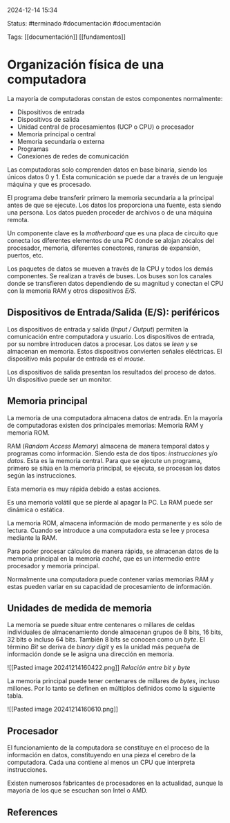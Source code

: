
2024-12-14 15:34

Status: #terminado #documentación  #documentación 

Tags: [[documentación]] [[fundamentos]]
# Organización física de una computadora

La mayoría de computadoras constan de estos componentes normalmente:

- Dispositivos de entrada
- Dispositivos de salida
- Unidad central de procesamientos (UCP o CPU) o procesador
- Memoria principal o central
- Memoria secundaria o externa 
- Programas
- Conexiones de redes de comunicación

Las computadoras solo comprenden datos en base binaria, siendo los únicos datos 0 y 1. Esta comunicación se puede dar a través de un lenguaje máquina y que es procesado.

El programa debe transferir primero la memoria secundaria a la principal antes de que se ejecute. Los datos los proporciona una fuente, esta siendo una persona. Los datos pueden proceder de archivos o de una máquina remota.

Un componente clave es la *motherboard* que es una placa de circuito que conecta los diferentes elementos de una PC donde se alojan zócalos del procesador, memoria, diferentes conectores, ranuras de expansión, puertos, etc.

Los paquetes de datos se mueven a través de la CPU y todos los demás componentes. Se realizan a través de buses. Los buses son los canales donde se transfieren datos dependiendo de su magnitud y conectan el CPU con la memoria RAM y otros dispositivos *E/S*.

## Dispositivos de Entrada/Salida (E/S): periféricos

Los dispositivos de entrada y salida (*Input / Output*) permiten la comunicación entre computadora y usuario. Los dispositivos de entrada, por su nombre introducen datos a procesar. Los datos se *leen* y se almacenan en memoria. Estos dispositivos convierten señales eléctricas. El dispositivo más popular de entrada es el *mouse*.

Los dispositivos de salida presentan los resultados del proceso de datos. Un dispositivo puede ser un monitor.

## Memoria principal

La memoria de una computadora almacena datos de entrada. En la mayoría de computadoras existen dos principales memorias: Memoria RAM y memoria ROM.

RAM (*Random Access Memory*) almacena de manera temporal datos y programas como información. Siendo esta de dos tipos: *instrucciones* y/o *datos*. Esta es la memoria central. Para que se ejecute un programa, primero se sitúa en la memoria principal, se ejecuta, se procesan los datos según las instrucciones.

Esta memoria es muy rápida debido a estas acciones.

Es una memoria volátil que se pierde al apagar la PC. La RAM puede ser dinámica o estática.

La memoria ROM, almacena información de modo permanente y es sólo de lectura. Cuando se introduce a una computadora esta se lee y procesa mediante la RAM.

Para poder procesar cálculos de manera rápida, se almacenan datos de la memoria principal en la memoria *caché*, que es un intermedio entre procesador y memoria principal.

Normalmente una computadora puede contener varias memorias RAM y estas pueden variar en su capacidad de procesamiento de información.

## Unidades de medida de memoria

La memoria se puede situar entre centenares o millares de celdas individuales de almacenamiento donde almacenan grupos de 8 bits, 16 bits, 32 bits o incluso 64 bits. También 8 bits se conocen como un *byte*. El término *Bit* se deriva de *binary digit* y es la unidad más pequeña de información donde se le asigna una dirección en memoria.

![[Pasted image 20241214160422.png]]
*Relación entre bit y byte*

La memoria principal puede tener centenares de millares de *bytes*, incluso millones. Por lo tanto se definen en múltiplos definidos como la siguiente tabla.

![[Pasted image 20241214160610.png]]

## Procesador

El funcionamiento de la computadora se constituye en el proceso de la información en datos, constituyendo en una pieza el cerebro de la computadora. Cada una contiene al menos un CPU que interpreta instrucciones.

Existen numerosos fabricantes de procesadores en la actualidad, aunque la mayoría de los que se escuchan son Intel o AMD.
## References
